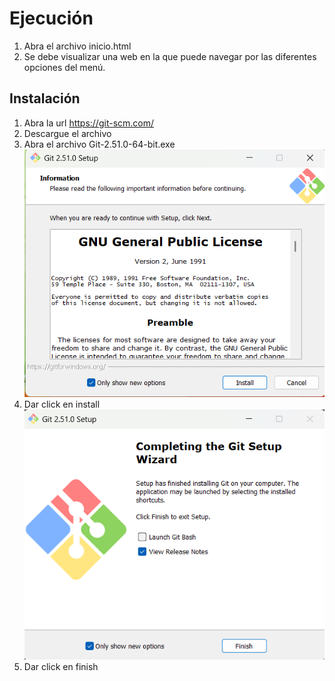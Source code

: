 # Ejecución

1. Abra el archivo inicio.html
2. Se debe visualizar una web en la que puede navegar por las diferentes opciones del menú.

## Instalación

1. Abra la url https://git-scm.com/
2. Descargue el archivo 
3. Abra el archivo Git-2.51.0-64-bit.exe
![alt text](image.png)
4. Dar click en install
![alt text](image-1.png)
5. Dar click en finish